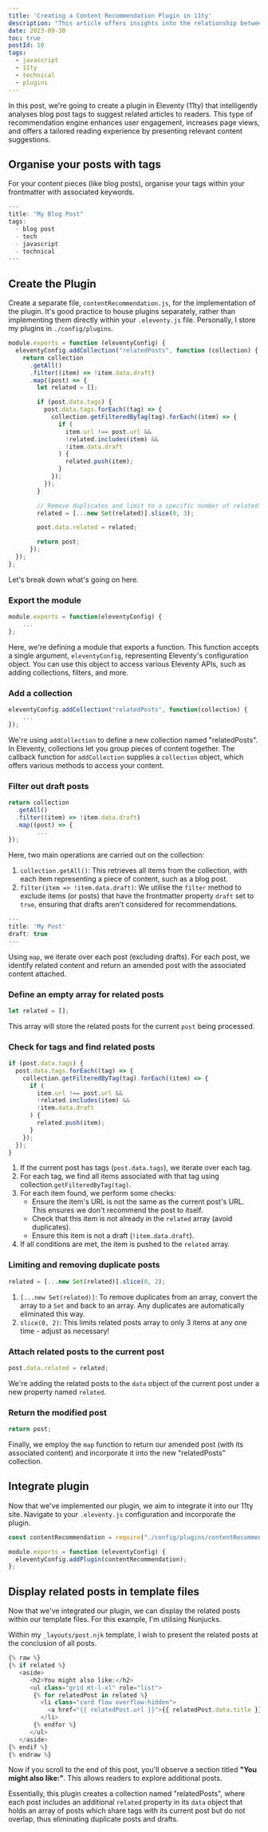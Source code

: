 ```yaml
---
title: 'Creating a Content Recommendation Plugin in 11ty'
description: "This article offers insights into the relationship between binary and complex decisions, drawing on cognitive science, history, and religious perspectives to improve decision-making capabilities."
date: 2023-09-30
toc: true
postId: 10
tags:
  - javascript
  - 11ty
  - technical
  - plugins
---
```


In this post, we're going to create a plugin in Eleventy (11ty) that intelligently analyses blog post tags to suggest related articles to readers. This type of recommendation engine enhances user engagement, increases page views, and offers a tailored reading experience by presenting relevant content suggestions.

## Organise your posts with tags

For your content pieces (like blog posts), organise your tags within your frontmatter with associated keywords.

```javascript
---
title: "My Blog Post"
tags:
  - blog post
  - tech
  - javascript
  - technical
---
```

## Create the Plugin

Create a separate file, `contentRecommendation.js`, for the implementation of the plugin. It's good practice to house plugins separately, rather than implementing them directly within your `.eleventy.js` file. Personally, I store my plugins in `./config/plugins`.

```javascript
module.exports = function (eleventyConfig) {
  eleventyConfig.addCollection("relatedPosts", function (collection) {
    return collection
      .getAll()
      .filter((item) => !item.data.draft)
      .map((post) => {
        let related = [];

        if (post.data.tags) {
          post.data.tags.forEach((tag) => {
            collection.getFilteredByTag(tag).forEach((item) => {
              if (
                item.url !== post.url &&
                !related.includes(item) &&
                !item.data.draft
              ) {
                related.push(item);
              }
            });
          });
        }

        // Remove duplicates and limit to a specific number of related posts, for instance, 3
        related = [...new Set(related)].slice(0, 3);

        post.data.related = related;

        return post;
      });
  });
};
```

Let's break down what's going on here.

### Export the module

```javascript
module.exports = function(eleventyConfig) {
    ...
};
```

Here, we're defining a module that exports a function. This function accepts a single argument, `eleventyConfig`, representing Eleventy's configuration object. You can use this object to access various Eleventy APIs, such as adding collections, filters, and more.

### Add a collection

```javascript
eleventyConfig.addCollection("relatedPosts", function(collection) {
    ...
});
```

We're using `addCollection` to define a new collection named "relatedPosts". In Eleventy, collections let you group pieces of content together. The callback function for `addCollection` supplies a `collection` object, which offers various methods to access your content.

### Filter out draft posts

```javascript
return collection
  .getAll()
  .filter((item) => !item.data.draft)
  .map((post) => {
		...
});
```

Here, two main operations are carried out on the collection:

1. `collection.getAll()`: This retrieves all items from the collection, with each item representing a piece of content, such as a blog post.
2. `filter(item => !item.data.draft)`: We utilise the `filter` method to exclude items (or posts) that have the frontmatter property `draft` set to `true`, ensuring that drafts aren't considered for recommendations.

```javascript
---
title: 'My Post'
draft: true
---
```

Using `map`, we iterate over each post (excluding drafts). For each post, we identify related content and return an amended post with the associated content attached.

### Define an empty array for related posts

```javascript
let related = [];
```

This array will store the related posts for the current `post` being processed.

### Check for tags and find related posts

```javascript
if (post.data.tags) {
  post.data.tags.forEach((tag) => {
    collection.getFilteredByTag(tag).forEach((item) => {
      if (
        item.url !== post.url &&
        !related.includes(item) &&
        !item.data.draft
      ) {
        related.push(item);
      }
    });
  });
}
```

1. If the current post has tags (`post.data.tags`), we iterate over each tag.
2. For each tag, we find all items associated with that tag using collection.`getFilteredByTag(tag)`.
3. For each item found, we perform some checks:
   - Ensure the item's URL is not the same as the current post's URL. This ensures we don't recommend the post to itself.
   - Check that this item is not already in the `related` array (avoid duplicates).
   - Ensure this item is not a draft (`!item.data.draft`).
4. If all conditions are met, the item is pushed to the `related` array.

### Limiting and removing duplicate posts

```javascript
related = [...new Set(related)].slice(0, 2);
```

1. `[...new Set(related)]`: To remove duplicates from an array, convert the array to a `Set` and back to an array. Any duplicates are automatically eliminated this way.
2. `slice(0, 2)`: This limits related posts array to only 3 items at any one time - adjust as necessary!

### Attach related posts to the current post

```javascript
post.data.related = related;
```

We're adding the related posts to the `data` object of the current post under a new property named `related`.

### Return the modified post

```javascript
return post;
```

Finally, we employ the `map` function to return our amended post (with its associated content) and incorporate it into the new "relatedPosts" collection.

## Integrate plugin

Now that we've implemented our plugin, we aim to integrate it into our 11ty site. Navigate to your `.eleventy.js` configuration and incorporate the plugin.

```javascript
const contentRecommendation = require("./config/plugins/contentRecommendation");

module.exports = function (eleventyConfig) {
  eleventyConfig.addPlugin(contentRecommendation);
};
```

## Display related posts in template files

Now that we've integrated our plugin, we can display the related posts within our template files. For this example, I'm utilising Nunjucks.

Within my `_layouts/post.njk` template, I wish to present the related posts at the conclusion of all posts.

```javascript
{% raw %}
{% if related %}
   <aside>
      <h2>You might also like:</h2>
      <ul class="grid mt-l-xl" role="list">
       {% for relatedPost in related %}
         <li class="card flow overflow-hidden">
           <a href="{{ relatedPost.url }}">{{ relatedPost.data.title }}</a>
         </li>
       {% endfor %}
      </ul>
   </aside>
{% endif %}
{% endraw %}
```

Now if you scroll to the end of this post, you'll observe a section titled **"You might also like:"**. This allows readers to explore additional posts.

Essentially, this plugin creates a collection named "relatedPosts", where each post includes an additional `related` property in its `data` object that holds an array of posts which share tags with its current post but do not overlap, thus eliminating duplicate posts and drafts.